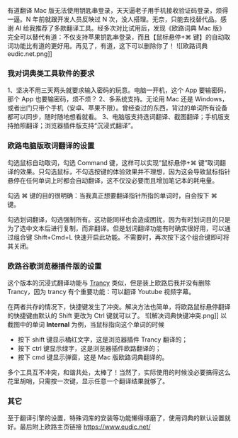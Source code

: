 有道翻译 Mac 版无法使用钥匙串登录，天天逼老子用手机接收验证码登录，烦得一逼。N 年前就跟开发人员反映过 N 次，没人搭理。无奈，只能去找替代品。感谢 AI 给我推荐了多款翻译工具。经多次对比试用后，发现《欧路词典 Mac 版》完全可以替代有道：不仅支持苹果钥匙串登录，而且【鼠标悬停+⌘ 键】的自动取词功能比有道的更好用。再见了，有道，这下可以删除你了！
![[欧路词典 eudic.net.png]]

### 我对词典类工具软件的要求

1、坚决不用三天两头就要求输入密码的玩意。电脑一开机，这个 App 要输密码，那个 App 也要输密码，烦不烦？
2、多系统支持。无论用 Mac 还是 Windows，或者出门只带个手机（安卓、苹果不限）。曾经查过的东西，背过的单词所有设备都可以同步，随时随地想看就看。
3、电脑版支持选词翻译、截图翻译；手机版支持拍照翻译；浏览器插件版支持“沉浸式翻译”。

### 欧路电脑版取词翻译的设置

勾选鼠标自动取词，勾选 Command 键，这样可以实现“鼠标悬停+⌘ 键”取词翻译的效果。只勾选鼠标，不勾选按键的体验效果并不理想，因为这会导致鼠标指针悬停在任何单词上时都会自动翻译，这不仅没必要而且增加笔记本的耗电量。

勾选 ⌘ 键的目的很明确：当我真正想要翻译指针所指的单词时，自会按下 ⌘ 键。

勾选划词翻译，勾选强制所有。这功能同样也会造成困扰，因为有时划词目的只是为了选中文本后进行复制，而非翻译。但是划词翻译功能有时确实很好用，可以通过组合键 Shift+Cmd+L 快速开启此功能。不需要时，再次按下这个组合键即可将其关闭。

### 欧路谷歌浏览器插件版的设置

这个版本的沉浸式翻译功能与 [Trancy](https://www.trancy.org/zh-cn/user-guide?) 类似，但是装上欧路后我并没有删除 Trancy，因为 trancy 有个重要功能：可以翻译 Youtube 视频字幕。

在两者共存的情况下，快捷键发生了冲突。解决方法也简单，将欧路鼠标悬停翻译的快捷键由默认的 Shift 更改为 Ctrl 键就可以了。
![[解决词典快键冲突.png]]
以截图中的单词 **Internal** 为例，当鼠标指向这个单词的时候

- 按下 shift 键显示橘红文字，这是浏览器插件 Trancy 翻译的；
- 按下 ctrl 键显示绿字，这是浏览器插件欧路翻译的；
- 按下 cmd 键显示弹窗，这是 Mac 版欧路词典翻译的。

多个工具互不冲突，和谐共处，太棒了！当然了，实际使用的时候没必要搞得这么花里胡哨，只需按一次键，显示任意一个翻译结果就够了。

### 其它

至于翻译引擎的设置，特殊词库的安装等功能懒得琢磨了，使用词典的默认设置就好。最后附上欧路主页链接 https://www.eudic.net/
